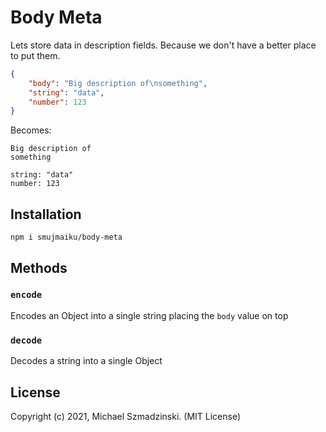 # Body Meta

Lets store data in description fields.
Because we don't have a better place to put them.

```json
{
    "body": "Big description of\nsomething",
    "string": "data",
    "number": 123
}
```

Becomes:

```text
Big description of
something

string: "data"
number: 123
```

## Installation

`npm i smujmaiku/body-meta`

## Methods

### `encode`

Encodes an Object into a single string placing the `body` value on top

### `decode`

Decodes a string into a single Object

## License

Copyright (c) 2021, Michael Szmadzinski. (MIT License)
